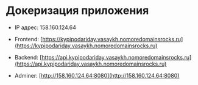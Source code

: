# Докеризация приложения

 * IP адрес: 158.160.124.64 
 * Frontend: [https://kypipodariday.vasaykh.nomoredomainsrocks.ru](https://kypipodariday.vasaykh.nomoredomainsrocks.ru)
 * Backend: [https://api.kypipodariday.vasaykh.nomoredomainsrocks.ru](https://api.kypipodariday.vasaykh.nomoredomainsrocks.ru)

 * Adminer: [http://158.160.124.64:8080](http://158.160.124.64:8080)
